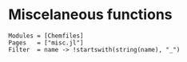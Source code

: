 # Miscelaneous functions

```@autodocs
Modules = [Chemfiles]
Pages   = ["misc.jl"]
Filter  = name -> !startswith(string(name), "_")
```
